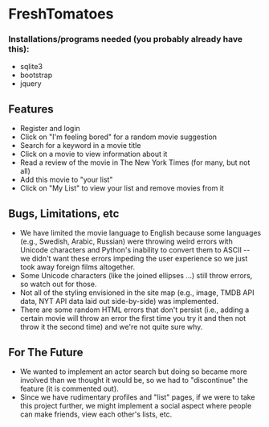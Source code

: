 # FreshTomatoes

### Installations/programs needed (you probably already have this):
* sqlite3
* bootstrap
* jquery

## Features
* Register and login
* Click on "I'm feeling bored" for a random movie suggestion
* Search for a keyword in a movie title
* Click on a movie to view information about it
 * Read a review of the movie in The New York Times (for many, but not all)
 * Add this movie to "your list"
* Click on "My List" to view your list and remove movies from it

## Bugs, Limitations, etc
* We have limited the movie language to English because some languages (e.g., Swedish, Arabic, Russian) were throwing weird errors with Unicode characters and Python's inability to convert them to ASCII -- we didn't want these errors impeding the user experience so we just took away foreign films altogether.
* Some Unicode characters (like the joined ellipses ...) still throw errors, so watch out for those.
* Not all of the styling envisioned in the site map (e.g., image, TMDB API data, NYT API data laid out side-by-side) was implemented.
* There are some random HTML errors that don't persist (i.e., adding a certain movie will throw an error the first time you try it and then not throw it the second time) and we're not quite sure why.

## For The Future
* We wanted to implement an actor search but doing so became more involved than we thought it would be, so we had to "discontinue" the feature (it is commented out).
* Since we have rudimentary profiles and "list" pages, if we were to take this project further, we might implement a social aspect where people can make friends, view each other's lists, etc.